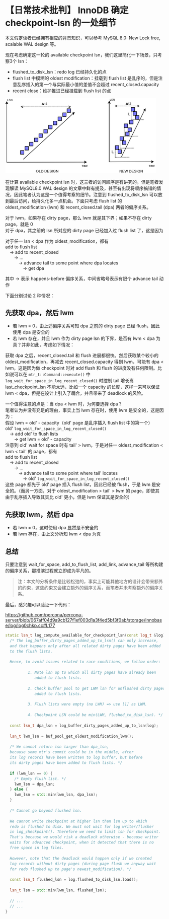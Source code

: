 # 【日常技术批判】 InnoDB 确定 checkpoint-lsn 的一处细节

本文假定读者已经拥有相应的背景知识，可以参考 MySQL 8.0: New Lock free, scalable WAL design 等。

现在考虑确定这一轮的 available checkpoint lsn，我们这里简化一下场景，只考察3个 lsn：

- flushed_to_disk_lsn：redo log 已经持久化的点
- flush list 中模糊的 oldest modification：挂载到 flush list 是乱序的，但是注意乱序插入的第一个与实际最小值的差值不会超过 recent_closed.capacity
- recent close：维护推进已经挂载到 flush list 的点

<img src="assets/flush-order-new-vs-old-3.png" width="480"/>

在计算 available checkpoint lsn 时，这三者的访问顺序是有讲究的。但是笔者发现解读 MySQL8.0 WAL design 的文章中鲜有提及，甚至有出现将顺序搞错的情况，因此笔者认为这是一个值得考察的细节。注意到 flushed_to_disk_lsn 可以放到最后访问，给持久化多一点机会。下面只考虑 flush list 的 oldest_modification (lwm) 和 recent_closed.tail (dpa) 两者的偏序关系。

对于 lwm，如果存在 dirty page，那么 lwm 就是其下界；如果不存在 dirty page，就是 0  
对于 dpa，其之前的 lsn 所对应的 dirty page 已经加入过 flush list 了，这是因为  

对于任一 lsn < dpa 作为 oldest_modification，都有   
add to flush list  
&emsp;-> add to recent_closed  
&emsp;&emsp;-> ...  
&emsp;&emsp;&emsp;-> advance tail to some point where dpa locates  
&emsp;&emsp;&emsp;&emsp;-> get dpa  

其中 -> 表示 happens-before 偏序关系，中间省略号表示有限个 advance tail 动作

下面分别讨论 2 种情况：

## 先获取 dpa，然后 lwm

- 若 lwm = 0，由上述偏序关系可知 dpa 之前的 dirty page 已经 flush，因此使用 dpa 是安全的
- 若 lwm 存在，并且 lwm 作为 dirty page lsn 的下界，是否有 lwm < dpa 为真？并非如此，考虑如下情况：

获取 dpa 之后，recent_closed.tail 和 flush 进展都很快。然后获取某个较小的 oldest_modification，再减去 recent_closed.capacity 得到 lwm，可能有 dpa < lwm，这是因为做 checkpoint 时对 add flush 和 flush 的进度没有任何限制。比如说可以在 `mtr_t::Command::execute()` 中 `log_wait_for_space_in_log_recent_closed()` 时控制 tail 增长离 last_checkpoint_lsn 不能太远，比如一个 capacity 的长度，这样一来可以保证 lwm < dpa，但是在设计上引入了耦合，并且带来了 deadlock 的风险。

一个值得注意的点是：当 dpa < lwm 时，为何要选择 dpa？   
笔者认为并没有充足的理由，事实上当 lwm 存在时，使用 lwm 是安全的，这是因为：  
假设 lwm = old' - capacity（old' page 是乱序插入 flush list 中的第一个）  
old' `log_wait_for_space_in_log_recent_closed()`  
&emsp;-> add old' to flush lists  
&emsp;&emsp;-> get lwm = old' - capacity  
注意到 old' wait for space 时有 tail' > lwm，于是对任一 oldest_modification < lwm < tail' 的 page，都有  
add to flush list  
&emsp;-> add to recent_closed  
&emsp;&emsp;-> ...  
&emsp;&emsp;&emsp;-> advance tail to some point where tail' locates  
&emsp;&emsp;&emsp;&emsp;-> old' `log_wait_for_space_in_log_recent_closed()`  
这些 page 都先于 old' page 插入 flush list，因此已经被 flush，于是 lwm 是安全的。（而另一方面，对于 oldest_modification > tail' > lwm 的 page，即使其由于乱序插入导致其实比 old' 更小，但是 lwm 保证其是安全的）  

## 先获取 lwm，然后 dpa

- 若 lwm = 0，这时使用 dpa 显然是不安全的
- 若 lwm 存在，由上文分析知 lwm < dpa 为真

## 总结

只要注意到 wait_for_space, add_to_flush_list, add_link, advance_tail 等所构建的偏序关系，那推演过程就立即成为平凡的。

> 注：本文的分析条件是比较松弛的，事实上可能其他地方的设计会带来额外的约束，这些约束又会建立额外的偏序关系，而笔者并未考察额外的偏序关系。

最后，感兴趣可以验证一下代码：

https://github.com/percona/percona-server/blob/067aff04d9a9cb127f1ef003d1a3f4ed5bf3f0ab/storage/innobase/log/log0chkp.cc#L177

```cpp
static lsn_t log_compute_available_for_checkpoint_lsn(const log_t &log) {
  /* The log_buffer_dirty_pages_added_up_to_lsn() can only increase,
  and that happens only after all related dirty pages have been added
  to the flush lists.

  Hence, to avoid issues related to race conditions, we follow order:

          1. Note lsn up to which all dirty pages have already been
             added to flush lists.

          2. Check buffer pool to get LWM lsn for unflushed dirty pages
             added to flush lists.

          3. Flush lists were empty (no LWM) => use [1] as LWM.

          4. Checkpoint LSN could be min(LWM, flushed_to_disk_lsn). */

  const lsn_t dpa_lsn = log_buffer_dirty_pages_added_up_to_lsn(log);

  lsn_t lwm_lsn = buf_pool_get_oldest_modification_lwm();

  /* We cannot return lsn larger than dpa_lsn,
  because some mtr's commit could be in the middle, after
  its log records have been written to log buffer, but before
  its dirty pages have been added to flush lists. */

  if (lwm_lsn == 0) {
    /* Empty flush list. */
    lwm_lsn = dpa_lsn;
  } else {
    lwm_lsn = std::min(lwm_lsn, dpa_lsn);
  }

  /* Cannot go beyond flushed lsn.

  We cannot write checkpoint at higher lsn than lsn up to which
  redo is flushed to disk. We must not wait for log writer/flusher
  in log_checkpoint(). Therefore we need to limit lsn for checkpoint.
  That's because we would risk a deadlock otherwise - because writer
  waits for advanced checkpoint, when it detected that there is no
  free space in log files.

  However, note that the deadlock would happen only if we created
  log records without dirty pages (during page flush we anyway wait
  for redo flushed up to page's newest_modification). */

  const lsn_t flushed_lsn = log.flushed_to_disk_lsn.load();

  lsn_t lsn = std::min(lwm_lsn, flushed_lsn);

  // ...
  // ...
}
```
